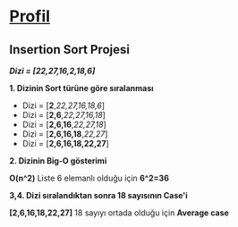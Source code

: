 # [Profil](https://app.patika.dev/Resulcgun)

## Insertion Sort Projesi

**_Dizi = [22,27,16,2,18,6]_**


**1.  Dizinin Sort türüne göre sıralanması**

- Dizi = [**2**,_22,27,16,18,6_]
- Dizi = [**2,6**,_22,27,16,18_]
- Dizi = [**2,6,16**,_22,27,18_]
- Dizi = [**2,6,16,18**,_22,27_]
- Dizi = [**2,6,16,18,22,27**]

**2. Dizinin Big-O gösterimi**

**O(n^2)** Liste 6 elemanlı olduğu için **6^2=36**

**3,4. Dizi sıralandıktan sonra 18 sayısının Case'i**

 __[**2,6,16,18,22,27**]__ 18 sayıyı ortada olduğu için **Average case**
